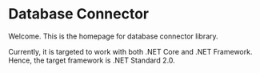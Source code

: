# Database Connector

Welcome. This is the homepage for database connector library.

Currently, it is targeted to work with both .NET Core and .NET Framework. Hence, the target framework is .NET Standard 2.0.